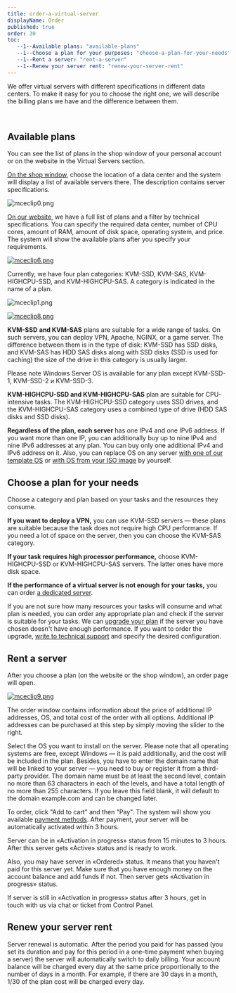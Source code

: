 ```yaml
---
title: order-a-virtual-server
displayName: Order
published: true
order: 30
toc:
   --1--Available plans: "available-plans"
   --1--Choose a plan for your purposes: "choose-a-plan-for-your-needs"
   --1--Rent a server: "rent-a-server"
   --1--Renew your server rent: "renew-your-server-rent"
---
```

We offer virtual servers with different specifications in different data centers. To make it easy for you to choose the right one, we will describe the billing plans we have and the difference between them.

 

**Available plans**
-------------------

You can see the list of plans in the shop window of your personal account or on the website in the Virtual Servers section.

[On the shop window](https://hosting.gcorelabs.com/billmgr), choose the location of a data center and the system will display a list of available servers there. The description contains server specifications.

<img src="https://support.gcore.com/hc/article_attachments/13261707578641" alt="mceclip0.png">

[On our website](https://gcorelabs.com/hosting/vds/), we have a full list of plans and a filter by technical specifications. You can specify the required data center, number of CPU cores, amount of RAM, amount of disk space, operating system, and price. The system will show the available plans after you specify your requirements.

[<img src="https://support.gcore.com/hc/article_attachments/360020748477/mceclip6.png" alt="mceclip6.png">](https://support.gcorelabs.com/hc/article_attachments/360020748477/mceclip6.png)

Currently, we have four plan categories: KVM-SSD, KVM-SAS, KVM-HIGHCPU-SSD, and KVM-HIGHCPU-SAS. A category is indicated in the name of a plan.

<img src="https://support.gcore.com/hc/article_attachments/13261722905233" alt="mceclip1.png">

[<img src="https://support.gcore.com/hc/article_attachments/360020837118/mceclip8.png" alt="mceclip8.png">](https://support.gcorelabs.com/hc/article_attachments/360020837118/mceclip8.png)

**KVM-SSD** **and KVM-SAS** plans are suitable for a wide range of tasks. On such servers, you can deploy VPN, Apache, NGINX, or a game server. The difference between them is in the type of disk: KVM-SSD has SSD disks, and KVM-SAS has HDD SAS disks along with SSD disks (SSD is used for caching) the size of the drive in this category is usually larger.

Please note Windows Server OS is available for any plan except KVM-SSD-1, KVM-SSD-2 и KVM-SSD-3.

**KVM-HIGHCPU-SSD and KVM-HIGHCPU-SAS** plan are suitable for CPU-intensive tasks. The KVM-HIGHCPU-SSD category uses SSD drives, and the KVM-HIGHCPU-SAS category uses a combined type of drive (HDD SAS disks and SSD disks).

**Regardless of the plan, each server** has one IPv4 and one IPv6 address. If you want more than one IP, you can additionally buy up to nine IPv4 and nine IPv6 addresses at any plan. You can buy only one additional IPv4 and IPv6 address on it. Also, you can replace OS on any server [with one of our template OS](https://support.gcorelabs.com/hc/en-us/articles/115003754285-OS-Replace-OS-with-one-of-our-template-OS) or [with OS from your ISO image](https://support.gcorelabs.com/hc/en-us/articles/115005444989-OS-Replace-OS-with-OS-from-your-ISO-image) by yourself.

Choose a plan for your needs
----------------------------

Choose a category and plan based on your tasks and the resources they consume.

**If you want to deploy a VPN,** you can use KVM-SSD servers — these plans are suitable because the task does not require high CPU performance. If you need a lot of space on the server, then you can choose the KVM-SAS category.

**If your task requires high processor performance,** choose KVM-HIGHCPU-SSD or KVM-HIGHCPU-SAS servers. The latter ones have more disk space.

**If the performance of a virtual server is not enough for your tasks,** you can order [a dedicated server](https://gcorelabs.com/hosting/dedicated/).

If you are not sure how many resources your tasks will consume and what plan is needed, you can order any appropriate plan and check if the server is suitable for your tasks. We can [upgrade your plan](https://support.gcorelabs.com/hc/en-us/articles/4402754683665) if the server you have chosen doesn't have enough performance. If you want to order the upgrade, [write to technical support](https://support.gcorelabs.com/hc/en-us/articles/115003753885) and specify the desired configuration.

Rent a server
-------------

After you choose a plan (on the website or the shop window), an order page will open.

[<img src="https://support.gcore.com/hc/article_attachments/360020837318/mceclip9.png" alt="mceclip9.png">](https://support.gcorelabs.com/hc/article_attachments/360020837318/mceclip9.png)

The order window contains information about the price of additional IP addresses, OS, and total cost of the order with all options. Additional IP addresses can be purchased at this step by simply moving the slider to the right.

Select the OS you want to install on the server. Please note that all operating systems are free, except Windows — it is paid additionally, and the cost will be included in the plan. Besides, you have to enter the domain name that will be linked to your server — you need to buy or register it from a third-party provider. The domain name must be at least the second level, contain no more than 63 characters in each of the levels, and have a total length of no more than 255 characters. If you leave this field blank, it will default to the domain example.com and can be changed later.

To order, click "Add to cart" and then "Pay". The system will show you available [payment methods](https://support.gcorelabs.com/hc/en-us/articles/115003758909). After payment, your server will be automatically activated within 3 hours.

Server can be in «Activation in progress» status from 15 minutes to 3 hours. After this server gets «Active» status and is ready to work. 

Also, you may have server in «Ordered» status. It means that you haven't paid for this server yet. Make sure that you have enough money on the account balance and add funds if not. Then server gets «Activation in progress» status.

If server is still in «Activation in progress» status after 3 hours, get in touch with us via chat or ticket from Control Panel.

Renew your server rent
----------------------

Server renewal is automatic. After the period you paid for has passed (you set its duration and pay for this period in a one-time payment when buying a server) the server will automatically switch to daily billing. Your account balance will be charged every day at the same price proportionally to the number of days in a month. For example, if there are 30 days in a month, 1/30 of the plan cost will be charged every day.


